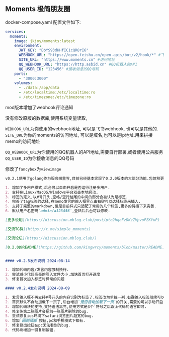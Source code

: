 ## Moments 极简朋友圈

docker-compose.yaml 配置文件如下:

```yaml
services:
  moments:
    image: jkjoy/moments:latest
    environment:
      JWT_KEY: "BbYS93dHHfIC1cQR8rI6"
      WEBHOOK_URL: "https://open.feishu.cn/open-apis/bot/v2/hook/*" #飞书webhook 
      SITE_URL: "https://www.moments.cn" #访问地址
      QQ_WEBHOOK_URL: "https://http.asbid.cn" #QQ机器人的API
      QQ_USER_ID: "123456" #接收消息的QQ号码
    ports:
      - "3000:3000"
    volumes:
      - ./data:/app/data
      - /etc/localtime:/etc/localtime:ro
      - /etc/timezone:/etc/timezone:ro
```

mod版本增加了webhook评论通知

没有修改原版的数据库,使用系统变量读取,

`WEBHOOK_URL`为你使用的webhook地址, 可以是飞书webhook, 也可以是其他的.
`SITE_URL`为你的moments的访问地址, 可以是域名,也可以是ip地址.用来拼接memo的访问地址

`QQ_WEBHOOK_URL`为你使用的QQ机器人的API地址,需要自行部署,或者使用公共服务
`QQ_USER_ID`为你接收消息的QQ号码

修改了`fancybox`为`viewimage`





















```md
v0.2.1使用了golang作为服务端重写,目前已经基本实现了0.2.0版本的大部分功能.包体积更小了.

1. 增加了多用户模式,后台可以自由开启是否运行注册多用户.
2. 支持在Linux/MacOS/Windows平台双击本地启动.
3. 标签的定义,以#号开头,空格/空行结尾的中间的部分会被认为是标签.
4. 完善了tag标签的选择,在memo发言的输入框里点击右键可以选择标签来插入.
5. 支持了完整的markdown,但是目前样式只适配了常用的几个标签,更多的待接下来完善.
6. 默认用户名密码`admin/a123456`,登陆后后台可以修改.

[更多说明](https://discussion.mblog.club/post/pto2hqoFzDKzZMpvoPZKYuP)

[交流TG群](https://t.me/simple_moments)

[交流论坛](https://discussion.mblog.club/)

[0.2.0的README](https://github.com/kingwrcy/moments/blob/master/README.md)


#### v0.2.5发布说明 2024-08-14

1. 增加代码内容/发言内容强制换行.
2. 尝试减小代码高亮的引入文件大小,加快首页打开速度
3. 修复首次加入标签时异常的问题

#### v0.2.4发布说明 2024-08-09

1. 发言输入框不再支持#号开头的内容识别为标签了,标签改为单独一列,右键输入标签继续可以.
2. 首页默认不自动加载下一页了,后台增加`是否自动加载下一页`的开关,需要的可以手动开启.
3. 增加代码块的支持,支持语法高亮,使用方式是3个`符号之后跟上代码的语言即可.
4. 修复传第二张图片会把前一张图片删除的bug.
5. 尝试修复ios环境下safari浏览图片超宽的bug.
6. 增加`回到顶部`按钮,pc和手机模式下都有.
7. 修复登出按钮在pc无法看到的bug.
8. 代码块增加一键复制按钮.
```